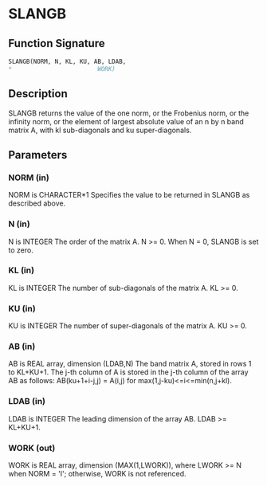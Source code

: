 # SLANGB

## Function Signature

```fortran
SLANGB(NORM, N, KL, KU, AB, LDAB,
*                        WORK)
```

## Description


 SLANGB  returns the value of the one norm,  or the Frobenius norm, or
 the  infinity norm,  or the element of  largest absolute value  of an
 n by n band matrix  A,  with kl sub-diagonals and ku super-diagonals.

## Parameters

### NORM (in)

NORM is CHARACTER*1 Specifies the value to be returned in SLANGB as described above.

### N (in)

N is INTEGER The order of the matrix A. N >= 0. When N = 0, SLANGB is set to zero.

### KL (in)

KL is INTEGER The number of sub-diagonals of the matrix A. KL >= 0.

### KU (in)

KU is INTEGER The number of super-diagonals of the matrix A. KU >= 0.

### AB (in)

AB is REAL array, dimension (LDAB,N) The band matrix A, stored in rows 1 to KL+KU+1. The j-th column of A is stored in the j-th column of the array AB as follows: AB(ku+1+i-j,j) = A(i,j) for max(1,j-ku)<=i<=min(n,j+kl).

### LDAB (in)

LDAB is INTEGER The leading dimension of the array AB. LDAB >= KL+KU+1.

### WORK (out)

WORK is REAL array, dimension (MAX(1,LWORK)), where LWORK >= N when NORM = 'I'; otherwise, WORK is not referenced.

